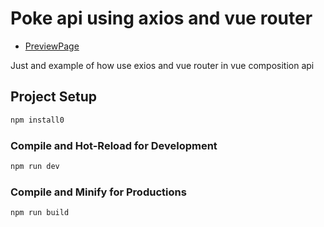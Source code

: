 # Poke api using axios and vue router

 - [PreviewPage](https://routes-axios-pwa.netlify.app/)

Just and example of how use exios and vue router in vue composition api

## Project Setup

```sh
npm install0
```

### Compile and Hot-Reload for Development

```sh
npm run dev
```

### Compile and Minify for Productions

```sh
npm run build
```
